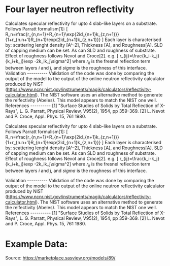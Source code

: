 # Four layer neutron reflectivity

Calculates specular reflectivity for upto 4 slab-like layers on a substrate. Follows Parratt formulism[1]: \[ R_n=\frac{r_{n,n+1}+R_{n+1}\exp{2id_{n+1}k_{z,n+1}}}{1+r_{n.n+1}R_{n+1}\exp{2id_{n+1}k_{z,n+1}}} \] Each layer is characterised by: scattering lenght density [A^-2], Thickness [A], and Roughness[A]. SLD of capping medium can be set. As can SLD and roughness of substrate. Effect of roughness follows Nevot and Croce[2]. e.g. \[ r_{ij}=\frac{k_i-k_j}{k_i+k_j}\exp -2k_ik_j\sigma^2\] where $r_{ij}$ is the fresnel reflection term between layers $i$ and $j$, and $sigma$ is the roughness of this interface. Validation ---------- Validation of the code was done by comparing the output of the model to the output of the online neutron reflectivity calculator produced by NIST (https://www.ncnr.nist.gov/instruments/magik/calculators/reflectivity-calculator.html). The NIST software uses an alternative method to generate the relfectivity (Abeles). This model appears to match the NIST one well. References ---------- [1] "Surface Studies of Solids by Total Refiection of X-Rays", L. G. Parratt, Physical Review, V95(2), 1954, pp 359-369. [2] L. Nevot and P. Croce, Appl. Phys. 15, 761 1980.

Calculates specular reflectivity for upto 4 slab-like layers on a substrate. Follows Parratt formulism[1]: \[ R_n=\frac{r_{n,n+1}+R_{n+1}\exp{2id_{n+1}k_{z,n+1}}}{1+r_{n.n+1}R_{n+1}\exp{2id_{n+1}k_{z,n+1}}} \] Each layer is characterised by: scattering lenght density [A^-2], Thickness [A], and Roughness[A]. SLD of capping medium can be set. As can SLD and roughness of substrate. Effect of roughness follows Nevot and Croce[2]. e.g. \[ r_{ij}=\frac{k_i-k_j}{k_i+k_j}\exp -2k_ik_j\sigma^2\] where $r_{ij}$ is the fresnel reflection term between layers $i$ and $j$, and $sigma$ is the roughness of this interface.

Validation ---------- Validation of the code was done by comparing the output of the model to the output of the online neutron reflectivity calculator produced by NIST (https://www.ncnr.nist.gov/instruments/magik/calculators/reflectivity-calculator.html). The NIST software uses an alternative method to generate the relfectivity (Abeles). This model appears to match the NIST one well. References ---------- [1] "Surface Studies of Solids by Total Refiection of X-Rays", L. G. Parratt, Physical Review, V95(2), 1954, pp 359-369. [2] L. Nevot and P. Croce, Appl. Phys. 15, 761 1980.

# Example Data:

Source: https://marketplace.sasview.org/models/89/
